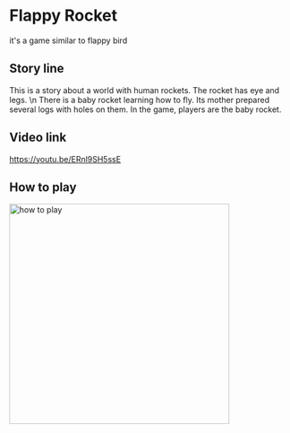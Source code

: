 # Flappy Rocket
it's a game similar to flappy bird

## Story line
This is a story about a world with human rockets. The rocket has eye and legs. \n
There is a baby rocket learning how to fly. Its mother prepared several logs with holes on them. In the game, players are the baby rocket.

## Video link
https://youtu.be/ERnl9SH5ssE

## How to play
<img width="393" alt="how to play" src="https://github.com/pre-char/Flappy_Rocket/assets/140291878/a8a4f562-554a-4997-b69a-79376a818af6">
